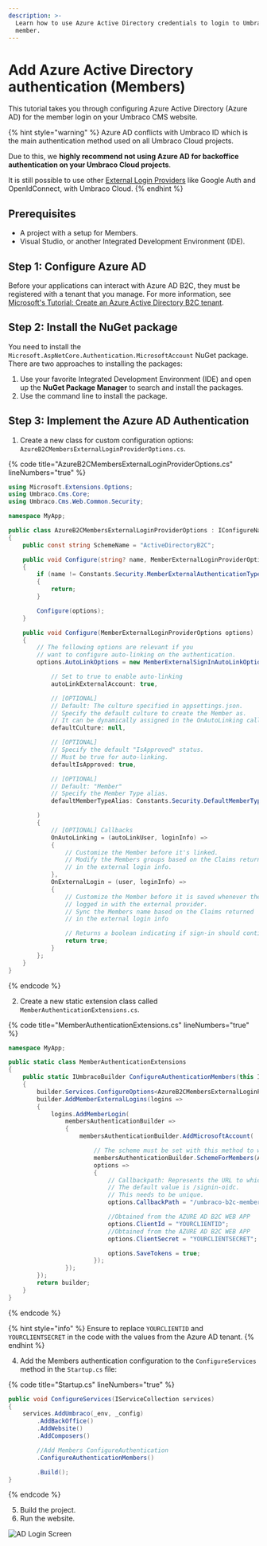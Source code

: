 ```yaml
---
description: >-
  Learn how to use Azure Active Directory credentials to login to Umbraco as a
  member.
---
```


# Add Azure Active Directory authentication (Members)

This tutorial takes you through configuring Azure Active Directory (Azure AD) for the member login on your Umbraco CMS website.

{% hint style="warning" %}
Azure AD conflicts with Umbraco ID which is the main authentication method used on all Umbraco Cloud projects.

Due to this, we **highly recommend not using Azure AD for backoffice authentication on your Umbraco Cloud projects**.

It is still possible to use other [External Login Providers](../reference/security/external-login-providers.md) like Google Auth and OpenIdConnect, with Umbraco Cloud.
{% endhint %}

## Prerequisites

* A project with a setup for Members.
* Visual Studio, or another Integrated Development Environment (IDE).

## Step 1: Configure Azure AD

Before your applications can interact with Azure AD B2C, they must be registered with a tenant that you manage. For more information, see [Microsoft's Tutorial: Create an Azure Active Directory B2C tenant](https://learn.microsoft.com/en-us/azure/active-directory-b2c/tutorial-create-tenant).

## Step 2: Install the NuGet package

You need to install the `Microsoft.AspNetCore.Authentication.MicrosoftAccount` NuGet package. There are two approaches to installing the packages:

1. Use your favorite Integrated Development Environment (IDE) and open up the **NuGet Package Manager** to search and install the packages.
2. Use the command line to install the package.

## Step 3: Implement the Azure AD Authentication

1. Create a new class for custom configuration options: `AzureB2CMembersExternalLoginProviderOptions.cs`.

{% code title="AzureB2CMembersExternalLoginProviderOptions.cs" lineNumbers="true" %}
```csharp
using Microsoft.Extensions.Options;
using Umbraco.Cms.Core;
using Umbraco.Cms.Web.Common.Security;

namespace MyApp;

public class AzureB2CMembersExternalLoginProviderOptions : IConfigureNamedOptions<MemberExternalLoginProviderOptions>
{
    public const string SchemeName = "ActiveDirectoryB2C";

    public void Configure(string? name, MemberExternalLoginProviderOptions options)
    {
        if (name != Constants.Security.MemberExternalAuthenticationTypePrefix + SchemeName)
        {
            return;
        }

        Configure(options);
    }

    public void Configure(MemberExternalLoginProviderOptions options)
    {
        // The following options are relevant if you
        // want to configure auto-linking on the authentication.
        options.AutoLinkOptions = new MemberExternalSignInAutoLinkOptions(

            // Set to true to enable auto-linking
            autoLinkExternalAccount: true,

            // [OPTIONAL]
            // Default: The culture specified in appsettings.json.
            // Specify the default culture to create the Member as.
            // It can be dynamically assigned in the OnAutoLinking callback.
            defaultCulture: null,

            // [OPTIONAL]
            // Specify the default "IsApproved" status.
            // Must be true for auto-linking.
            defaultIsApproved: true,

            // [OPTIONAL]
            // Default: "Member"
            // Specify the Member Type alias.
            defaultMemberTypeAlias: Constants.Security.DefaultMemberTypeAlias

        )
        {
            // [OPTIONAL] Callbacks
            OnAutoLinking = (autoLinkUser, loginInfo) =>
            {
                // Customize the Member before it's linked.
                // Modify the Members groups based on the Claims returned
                // in the external login info.
            },
            OnExternalLogin = (user, loginInfo) =>
            {
                // Customize the Member before it is saved whenever they have
                // logged in with the external provider.
                // Sync the Members name based on the Claims returned
                // in the external login info

                // Returns a boolean indicating if sign-in should continue or not.
                return true;
            }
        };
    }
}
```
{% endcode %}

2. Create a new static extension class called `MemberAuthenticationExtensions.cs`.

{% code title="MemberAuthenticationExtensions.cs" lineNumbers="true" %}
```csharp
namespace MyApp;

public static class MemberAuthenticationExtensions
{
    public static IUmbracoBuilder ConfigureAuthenticationMembers(this IUmbracoBuilder builder)
    {
        builder.Services.ConfigureOptions<AzureB2CMembersExternalLoginProviderOptions>();
        builder.AddMemberExternalLogins(logins =>
        {
            logins.AddMemberLogin(
                membersAuthenticationBuilder =>
                {
                    membersAuthenticationBuilder.AddMicrosoftAccount(

                        // The scheme must be set with this method to work for the external login.
                        membersAuthenticationBuilder.SchemeForMembers(AzureB2CMembersExternalLoginProviderOptions.SchemeName),
                        options =>
                        {
                            // Callbackpath: Represents the URL to which the browser should be redirected to.
                            // The default value is /signin-oidc.
                            // This needs to be unique.
                            options.CallbackPath = "/umbraco-b2c-members-signin";

                            //Obtained from the AZURE AD B2C WEB APP
                            options.ClientId = "YOURCLIENTID";
                            //Obtained from the AZURE AD B2C WEB APP
                            options.ClientSecret = "YOURCLIENTSECRET"; 

                            options.SaveTokens = true;
                        });
                });
        });
        return builder;
    }
}
```
{% endcode %}

{% hint style="info" %}
Ensure to replace `YOURCLIENTID` and `YOURCLIENTSECRET` in the code with the values from the Azure AD tenant.
{% endhint %}

4. Add the Members authentication configuration to the `ConfigureServices` method in the `Startup.cs` file:

{% code title="Startup.cs" lineNumbers="true" %}
```csharp
public void ConfigureServices(IServiceCollection services)
{
    services.AddUmbraco(_env, _config)
        .AddBackOffice()
        .AddWebsite()
        .AddComposers()

        //Add Members ConfigureAuthentication
        .ConfigureAuthenticationMembers()

        .Build();
}
```
{% endcode %}

5. Build the project.
6. Run the website.

![AD Login Screen](<../../../10/umbraco-cms/reference/security/images/AD\_Login\_Members (1).png>)
